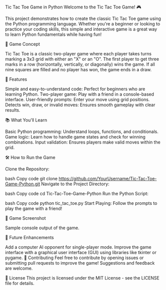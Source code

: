 Tic Tac Toe Game in Python
Welcome to the Tic Tac Toe Game! 🎮

This project demonstrates how to create the classic Tic Tac Toe game using the Python programming language. Whether you're a beginner or looking to practice your coding skills, this simple and interactive game is a great way to learn Python fundamentals while having fun!

🧠 Game Concept

Tic Tac Toe is a classic two-player game where each player takes turns marking a 3x3 grid with either an "X" or an "O". The first player to get three marks in a row (horizontally, vertically, or diagonally) wins the game. If all nine squares are filled and no player has won, the game ends in a draw.

🚀 Features

Simple and easy-to-understand code: Perfect for beginners who are learning Python.
Two-player game: Play with a friend in a console-based interface.
User-friendly prompts: Enter your move using grid positions.
Detects win, draw, or invalid moves: Ensures smooth gameplay with clear results.

📚 What You'll Learn

Basic Python programming: Understand loops, functions, and conditionals.
Game logic: Learn how to handle game states and check for winning combinations.
Input validation: Ensures players make valid moves within the grid.

🛠️ How to Run the Game

Clone the Repository:

bash
Copy code
git clone https://github.com/YourUsername/Tic-Tac-Toe-Game-Python.git
Navigate to the Project Directory:

bash
Copy code
cd Tic-Tac-Toe-Game-Python
Run the Python Script:

bash
Copy code
python tic_tac_toe.py
Start Playing: Follow the prompts to play the game with a friend!

🎨 Game Screenshot

Sample console output of the game.

📝 Future Enhancements

Add a computer AI opponent for single-player mode.
Improve the game interface with a graphical user interface (GUI) using libraries like tkinter or pygame.
🤝 Contributing
Feel free to contribute by opening issues or submitting pull requests to improve the game! Suggestions and feedback are welcome.

📄 License
This project is licensed under the MIT License - see the LICENSE file for details.
